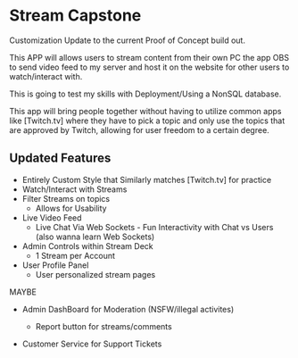 # Stream Capstone

Customization Update to the current Proof of Concept build out.

This APP will allows users to stream content from their own PC
the app OBS to send video feed to my server and host it on the website for other users to watch/interact with.

This is going to test my skills with Deployment/Using a NonSQL database.

This app will bring people together without having to utilize common apps like [Twitch.tv] where they have to pick a topic and only use the topics that are approved by Twitch, allowing for user freedom to a certain degree.

## Updated Features

-   Entirely Custom Style that Similarly matches [Twitch.tv] for practice
-   Watch/Interact with Streams
-   Filter Streams on topics
    -   Allows for Usability
-   Live Video Feed
    -   Live Chat Via Web Sockets - Fun Interactivity with Chat vs Users
        (also wanna learn Web Sockets)
-   Admin Controls within Stream Deck
    -   1 Stream per Account
-   User Profile Panel
    -   User personalized stream pages

MAYBE

-   Admin DashBoard for Moderation (NSFW/illegal activites)

    -   Report button for streams/comments

-   Customer Service for Support Tickets

